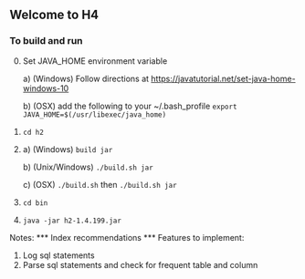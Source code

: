 
## Welcome to H4
### To build and run 
0. Set JAVA_HOME environment variable

    a) (Windows) Follow directions at https://javatutorial.net/set-java-home-windows-10
    
    b) (OSX) add the following to your ~/.bash_profile
        `export JAVA_HOME=$(/usr/libexec/java_home)` 
1.  `cd h2`
2.  a) (Windows) `build jar`

    b) (Unix/Windows) `./build.sh jar`
    
    c) (OSX) `./build.sh` then `./build.sh jar`
3. `cd bin`
4. `java -jar h2-1.4.199.jar`


Notes:
*** Index recommendations ***
Features to implement:
1. Log sql statements
2. Parse sql statements and check for frequent table and column

